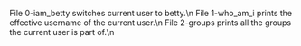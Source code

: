 File 0-iam_betty switches current user to betty.\n
File 1-who_am_i prints the effective username of the current user.\n
File 2-groups prints all the groups the current user is part of.\n
